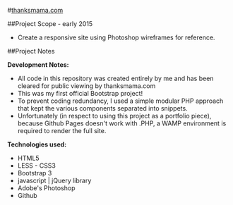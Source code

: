 #[thanksmama.com](http://markedwardnewman.com/thanksmama.com/)

##Project Scope - early 2015

- Create a responsive site using Photoshop wireframes for reference.

##Project Notes

**Development Notes:**

- All code in this repository was created entirely by me and has been cleared for public viewing by thanksmama.com
- This was my first official Bootstrap project!
- To prevent coding redundancy, I used a simple modular PHP approach that kept the various components separated into snippets.
- Unfortunately (in respect to using this project as a portfolio piece), because Github Pages doesn't work with .PHP, a WAMP environment is required to render the full site.

**Technologies used:**

- HTML5
- LESS - CSS3
- Bootstrap 3
- javascript | jQuery library
- Adobe's Photoshop
- Github

